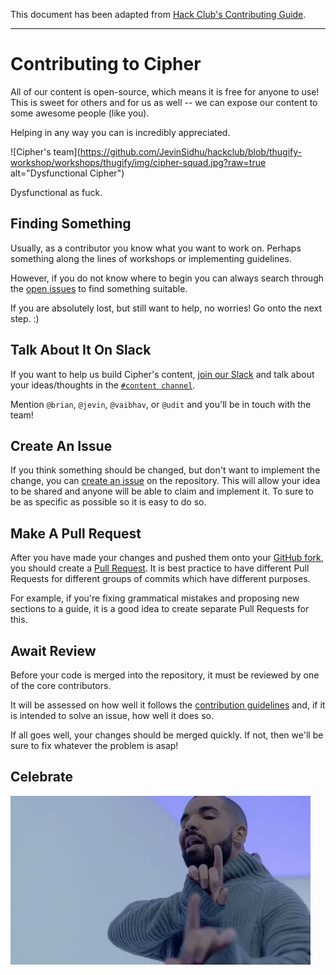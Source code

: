 This document has been adapted from [Hack Club's Contributing Guide](https://github.com/hackclub/hackclub/blob/master/CONTRIBUTING.md).

-------------------------------------------------------------------------------

# Contributing to Cipher

All of our content is open-source, which means it is free for anyone to use! This is sweet for others and for us as well -- we can expose our content to some awesome people (like you).

Helping in any way you can is incredibly appreciated.

![Cipher's team](https://github.com/JevinSidhu/hackclub/blob/thugify-workshop/workshops/thugify/img/cipher-squad.jpg?raw=true alt="Dysfunctional Cipher")

Dysfunctional as fuck.

## Finding Something

Usually, as a contributor you know what you want to work on. Perhaps something along the lines of workshops or implementing guidelines.

However, if you do not know where to begin you can always search through the [open issues](https://github.com/projectcipher/cipher/issues) to find something suitable.

If you are absolutely lost, but still want to help, no worries! Go onto the next step. :)

## Talk About It On Slack

If you want to help us build Cipher's content,
[join our Slack](https://join-cipher.herokuapp.com) and talk
about your ideas/thoughts in the [`#content channel`](https://ciphercommunity.slack.com/messages/content/).

Mention `@brian`, `@jevin`, `@vaibhav`, or `@udit` and you'll be in touch with the team!

## Create An Issue

If you think something should be changed, but don't want to implement the change, you can
[create an issue](https://github.com/projectcipher/cipher/issues/new) on the
repository. This will allow your idea to be shared and anyone will be able to claim and implement it. To sure to be as specific as possible so it is easy to do so.

## Make A Pull Request

After you have made your changes and pushed them onto your [GitHub
fork](https://help.github.com/articles/fork-a-repo/), you should create a
[Pull Request](https://help.github.com/articles/using-pull-requests/). It is
best practice to have different Pull Requests for different groups of commits
which have different purposes.

For example, if you're fixing grammatical mistakes and proposing new sections to a guide, it is a good idea to create separate Pull Requests for this.

## Await Review

Before your code is merged into the repository, it must be reviewed by one
of the core contributors.

It will be assessed on how well it follows the
[contribution guidelines](GUIDELINES.md) and, if it is intended to solve an
issue, how well it does so.

If all goes well, your changes should be merged quickly. If not, then we'll be sure to fix whatever the problem is asap!

## Celebrate

![Drake dancing](https://raw.githubusercontent.com/projectcipher/meta/master/images/gifs/hotline_bling.gif)
